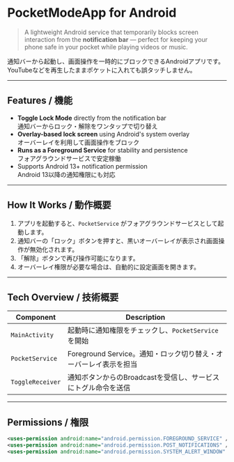 #  PocketModeApp for Android

> A lightweight Android service that temporarily blocks screen interaction from the **notification bar** — perfect for keeping your phone safe in your pocket while playing videos or music.  

通知バーから起動し、画面操作を一時的にブロックできるAndroidアプリです。  
YouTubeなどを再生したままポケットに入れても誤タッチしません。

---

##  Features / 機能

-  **Toggle Lock Mode** directly from the notification bar  
  通知バーからロック・解除をワンタップで切り替え
-  **Overlay-based lock screen** using Android's system overlay  
  オーバーレイを利用して画面操作をブロック
-  **Runs as a Foreground Service** for stability and persistence  
  フォアグラウンドサービスで安定稼働
-  Supports Android 13+ notification permission  
  Android 13以降の通知権限にも対応

---

##  How It Works / 動作概要

1. アプリを起動すると、`PocketService` がフォアグラウンドサービスとして起動します。  
2. 通知バーの「ロック」ボタンを押すと、黒いオーバーレイが表示され画面操作が無効化されます。  
3. 「解除」ボタンで再び操作可能になります。  
4. オーバーレイ権限が必要な場合は、自動的に設定画面を開きます。

---

##  Tech Overview / 技術概要

| Component | Description |
|------------|-------------|
| `MainActivity` | 起動時に通知権限をチェックし、`PocketService` を開始 |
| `PocketService` | Foreground Service。通知・ロック切り替え・オーバーレイ表示を担当 |
| `ToggleReceiver` | 通知ボタンからのBroadcastを受信し、サービスにトグル命令を送信 |

---

##  Permissions / 権限

```xml
<uses-permission android:name="android.permission.FOREGROUND_SERVICE" />
<uses-permission android:name="android.permission.POST_NOTIFICATIONS" />
<uses-permission android:name="android.permission.SYSTEM_ALERT_WINDOW" />
